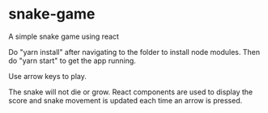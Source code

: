# snake-game
A simple snake game using react

Do "yarn install" after navigating to the folder to install node modules.
Then do "yarn start" to get the app running.

Use arrow keys to play.

The snake will not die or grow. React components are used to display the score and snake movement is updated each time an arrow is pressed.
